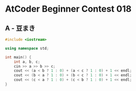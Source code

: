 # AtCoder Beginner Contest 018
## A - 豆まき
```cpp
#include <iostream>

using namespace std;

int main() {
    int a, b, c;
    cin >> a >> b >> c;
    cout << (a < b ? 1 : 0) + (a < c ? 1 : 0) + 1 << endl;
    cout << (b < a ? 1 : 0) + (b < c ? 1 : 0) + 1 << endl;
    cout << (c < a ? 1 : 0) + (c < b ? 1 : 0) + 1 << endl;
}
```
